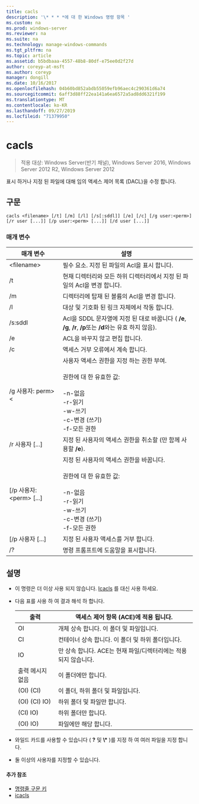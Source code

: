 ```yaml
---
title: cacls
description: '\* * * *에 대 한 Windows 명령 항목 '
ms.custom: na
ms.prod: windows-server
ms.reviewer: na
ms.suite: na
ms.technology: manage-windows-commands
ms.tgt_pltfrm: na
ms.topic: article
ms.assetid: b5bdbaaa-4557-48b8-80df-e75ee0d2f27d
author: coreyp-at-msft
ms.author: coreyp
manager: dongill
ms.date: 10/16/2017
ms.openlocfilehash: 04b60bd852abdb55059efb96aec4c290361d6a74
ms.sourcegitcommit: 6aff3d88ff22ea141a6ea6572a5ad8dd6321f199
ms.translationtype: MT
ms.contentlocale: ko-KR
ms.lasthandoff: 09/27/2019
ms.locfileid: "71379950"
---
```

# <a name="cacls"></a>cacls

>적용 대상: Windows Server(반기 채널), Windows Server 2016, Windows Server 2012 R2, Windows Server 2012

표시 하거나 지정 된 파일에 대해 임의 액세스 제어 목록 (DACL)을 수정 합니다.  
## <a name="syntax"></a>구문  
```  
cacls <filename> [/t] [/m] [/l] [/s[:sddl]] [/e] [/c] [/g user:<perm>] [/r user [...]] [/p user:<perm> [...]] [/d user [...]]  
```  
### <a name="parameters"></a>매개 변수  

|        매개 변수        |                                                                                            설명                                                                                             |
|-------------------------|----------------------------------------------------------------------------------------------------------------------------------------------------------------------------------------------------|
|      \<filename\>       |                                                                            필수 요소. 지정 된 파일의 Acl을 표시 합니다.                                                                             |
|           /t            |                                                          현재 디렉터리와 모든 하위 디렉터리에서 지정 된 파일의 Acl을 변경 합니다.                                                          |
|           /m            |                                                                          디렉터리에 탑재 된 볼륨의 Acl을 변경 합니다.                                                                           |
|           /l            |                                                                        대상 및 기호화 된 링크 자체에서 작동 합니다.                                                                         |
|         /s:sddl         |                                       Acl을 SDDL 문자열에 지정 된 대로 바꿉니다 ( **/e**, **/g**, **/r**, **/p**또는 **/d**와는 유효 하지 않음).                                        |
|           /e            |                                                                                 ACL을 바꾸지 않고 편집 합니다.                                                                                  |
|           /c            |                                                                                 액세스 거부 오류에서 계속 합니다.                                                                                  |
|    /g 사용자: perm\>\<     |   사용자 액세스 권한을 지정 하는 권한 부여.<br /><br />권한에 대 한 유효한 값:<br /><br />-n-없음<br />-r-읽기<br />-w-쓰기<br />-c-변경 (쓰기)<br />-f-모든 권한   |
|      /r 사용자 [...]      |                                                                  지정 된 사용자의 액세스 권한을 취소할 (만 함께 사용할 **/e**).                                                                   |
| [/p 사용자:\<perm\> [...] | 지정 된 사용자의 액세스 권한을 바꿉니다.<br /><br />권한에 대 한 유효한 값:<br /><br />-n-없음<br />-r-읽기<br />-w-쓰기<br />-c-변경 (쓰기)<br />-f-모든 권한 |
|     [/p 사용자 [...]      |                                                                                    지정 된 사용자 액세스를 거부 합니다.                                                                                     |
|           /?            |                                                                                명령 프롬프트에 도움말을 표시합니다.                                                                                |

## <a name="remarks"></a>설명  
- 이 명령은 더 이상 사용 되지 않습니다. [Icacls](icacls.md) 를 대신 사용 하세요.  
- 다음 표를 사용 하 여 결과 해석 하 합니다.  


  |      출력       |                액세스 제어 항목 (ACE)에 적용 됩니다.                |
  |-------------------|---------------------------------------------------------------------|
  |        OI         |               개체 상속 합니다. 이 폴더 및 파일입니다.                |
  |        CI         |           컨테이너 상속 합니다. 이 폴더 및 하위 폴더입니다.            |
  |        IO         | 만 상속 합니다. ACE는 현재 파일/디렉터리에는 적용 되지 않습니다. |
  | 출력 메시지 없음 |                          이 폴더에만 합니다.                          |
  |     (OI) (CI)      |                 이 폴더, 하위 폴더 및 파일입니다.                 |
  |   (OI) (CI) IO)    |                     하위 폴더 및 파일만 합니다.                      |
  |     (CI) IO)      |                          하위 폴더만 합니다.                           |
  |     (OI) IO)      |                             파일에만 해당 합니다.                             |


- 와일드 카드를 사용할 수 있습니다 ( **?** 및 **\\\*** )를 지정 하 여 여러 파일을 지정 합니다.  
- 둘 이상의 사용자를 지정할 수 있습니다.  

#### <a name="additional-references"></a>추가 참조  
-   [명령줄 구문 키](command-line-syntax-key.md)   
-   [icacls](icacls.md)  
